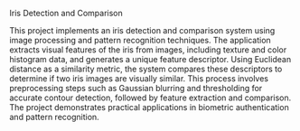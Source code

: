 Iris Detection and Comparison

This project implements an iris detection 
and comparison system using image processing
and pattern recognition techniques. 
The application extracts visual features of
the iris from images, including texture and
color histogram data, and generates a unique
feature descriptor. Using Euclidean distance
as a similarity metric, the system compares 
these descriptors to determine if two iris 
images are visually similar. This process 
involves preprocessing steps such as 
Gaussian blurring and thresholding for 
accurate contour detection, followed by 
feature extraction and comparison. The 
project demonstrates practical applications
in biometric authentication and pattern recognition.